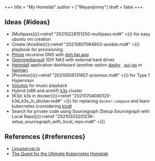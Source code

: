 +++
title = "My Homelab"
author = ["Wayanjimmy"]
draft = false
+++

## Ideas {#ideas}

-   [Multipass]({{<relref "20210228151250-multipass.md#" >}}) for easy ubuntu vm creation
-   Create [Ansible]({{<relref "20210807084603-ansible.md#" >}}) playbook for provisioning
-   [Pihole](https://github.com/pi-hole/pi-hole/) recursive DNS with [doh.tiar.app](https://doh.tiar.app/)
-   [Openmediavault](https://www.openmediavault.org/) (DIY NAS with external hard drive)
-   [Heimdall](https://hub.docker.com/r/linuxserver/heimdall) application dashboard (another option [dashy](https://github.com/Lissy93/dashy) , [sui-go](https://github.com/quelcom/sui-go) or [hajimari](https://github.com/toboshii/hajimari).
-   [Proxmox]({{<relref "20210509131657-proxmox.md#" >}}) for Type 1 Hypervisor
-   [Volumio](https://volumio.org/) for music playback
-   Hybrid (x86 and armhf) [k3s](https://k3s.io/) cluster
-   [K3d: k3s in docker]({{<relref "20210704080120-k3d_k3s_in_docker.md#" >}}) for replacing `docker-compose` and learn kubernetes (considering [kind](https://kind.sigs.k8s.io/))
-   Search for private code using Sourcegraph [Setup Sourcegraph with Local Repo]({{<relref "20210303201236-setup_sourcegraph_with_local_repo.md#" >}})


## References {#references}

-   [Linuxserver.io](https://www.linuxserver.io)
-   [The Quest for the Ultimate Kubernetes Homelab](https://docs.google.com/presentation/d/1Vg%5FpVTA1jHtHZaRoowwMDkqxRgmMg8njOLfrIN%5FEF2g/edit#slide=id.ga6ddab50c6%5F0%5F34)
